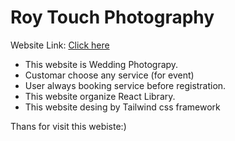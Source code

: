# Roy Touch Photography

Website Link: [Click here](https://picxellence-photography.web.app/)

-  This website is Wedding Photograpy.
-  Customar choose any service (for event)
-  User always booking service before registration.
-  This website organize React Library.
-  This website desing by Tailwind css framework

Thans for visit this webiste:)
